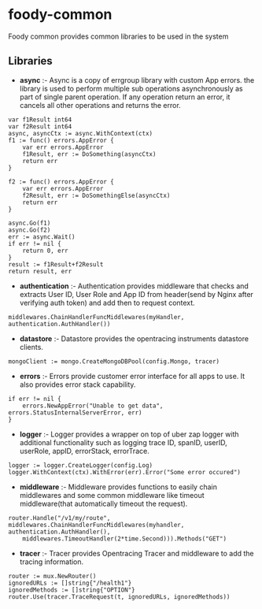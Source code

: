 # foody-common

Foody common provides common libraries to be used in the system

## Libraries

* **async** :- Async is a copy of errgroup library with custom App errors. the library is used to perform multiple sub operations asynchronously as part of single parent operation. If any operation return an error, it cancels all other operations and returns the error.

```
var f1Result int64
var f2Result int64
async, asyncCtx := async.WithContext(ctx)
f1 := func() errors.AppError {
    var err errors.AppError
    f1Result, err := DoSomething(asyncCtx)
    return err
}

f2 := func() errors.AppError {
    var err errors.AppError
    f2Result, err := DoSomethingElse(asyncCtx)
    return err
}

async.Go(f1)
async.Go(f2)
err := async.Wait()
if err != nil {
	return 0, err
}
result := f1Result+f2Result
return result, err
```
* **authentication** :- Authentication provides middleware that checks and extracts User ID, User Role and App ID from header(send by Nginx after verifying auth token) and add then to request context.

```
middlewares.ChainHandlerFuncMiddlewares(myHandler, authentication.AuthHandler())
```

* **datastore** :- Datastore provides the opentracing instruments datastore clients.

```
mongoClient := mongo.CreateMongoDBPool(config.Mongo, tracer)
```

* **errors** :- Errors provide customer error interface for all apps to use. It also provides error stack capability.

```
if err != nil {
    errors.NewAppError("Unable to get data", errors.StatusInternalServerError, err)
}
```

* **logger** :- Logger provides a wrapper on top of uber zap logger with additional functionality such as logging trace ID, spanID, userID, userRole, appID, errorStack, errorTrace.

```
logger := logger.CreateLogger(config.Log)
logger.WithContext(ctx).WithError(err).Error("Some error occured")
```

* **middleware** :- Middleware provides functions to easily chain middlewares and some common middleware like timeout middleware(that automatically timeout the request).

```
router.Handle("/v1/my/route", middlewares.ChainHandlerFuncMiddlewares(myhandler, authentication.AuthHandler(),
    middlewares.TimeoutHandler(2*time.Second))).Methods("GET")
```

* **tracer** :- Tracer provides Opentracing Tracer and middleware to add the tracing information.

```
router := mux.NewRouter()
ignoredURLs := []string{"/health1"}
ignoredMethods := []string{"OPTION"}
router.Use(tracer.TraceRequest(t, ignoredURLs, ignoredMethods))
```